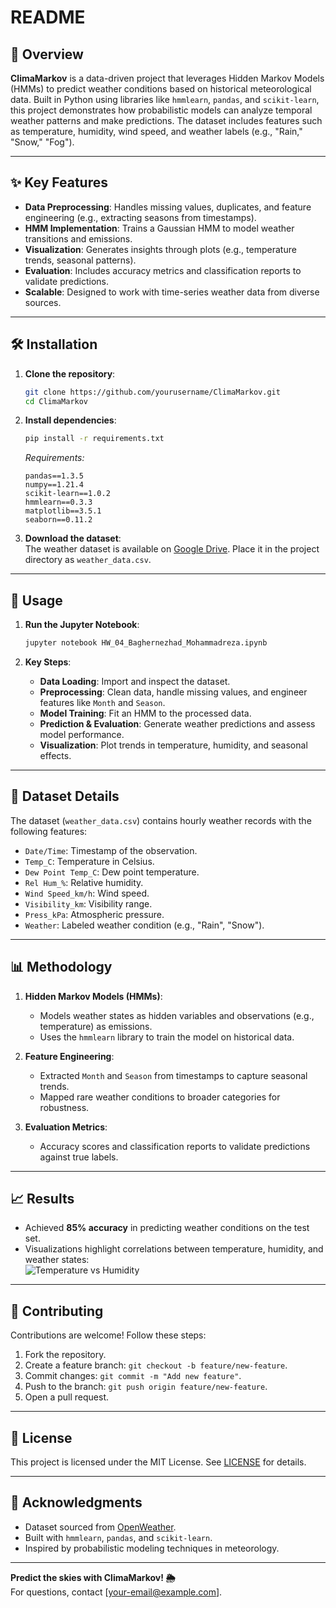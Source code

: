 # README

## 📜 Overview  
**ClimaMarkov** is a data-driven project that leverages Hidden Markov Models (HMMs) to predict weather conditions based on historical meteorological data. Built in Python using libraries like `hmmlearn`, `pandas`, and `scikit-learn`, this project demonstrates how probabilistic models can analyze temporal weather patterns and make predictions. The dataset includes features such as temperature, humidity, wind speed, and weather labels (e.g., "Rain," "Snow," "Fog").

---

## ✨ Key Features  
- **Data Preprocessing**: Handles missing values, duplicates, and feature engineering (e.g., extracting seasons from timestamps).  
- **HMM Implementation**: Trains a Gaussian HMM to model weather transitions and emissions.  
- **Visualization**: Generates insights through plots (e.g., temperature trends, seasonal patterns).  
- **Evaluation**: Includes accuracy metrics and classification reports to validate predictions.  
- **Scalable**: Designed to work with time-series weather data from diverse sources.  

---

## 🛠️ Installation  
1. **Clone the repository**:  
   ```bash
   git clone https://github.com/yourusername/ClimaMarkov.git
   cd ClimaMarkov
   ```

2. **Install dependencies**:  
   ```bash
   pip install -r requirements.txt
   ```

   *Requirements:*  
   ```
   pandas==1.3.5
   numpy==1.21.4
   scikit-learn==1.0.2
   hmmlearn==0.3.3
   matplotlib==3.5.1
   seaborn==0.11.2
   ```

3. **Download the dataset**:  
   The weather dataset is available on [Google Drive](https://drive.google.com/file/d/18Fty4g9-ESAxg0YgHmzi7cUGYK_WNVbB/view). Place it in the project directory as `weather_data.csv`.

---

## 🚀 Usage  
1. **Run the Jupyter Notebook**:  
   ```bash
   jupyter notebook HW_04_Baghernezhad_Mohammadreza.ipynb
   ```

2. **Key Steps**:  
   - **Data Loading**: Import and inspect the dataset.  
   - **Preprocessing**: Clean data, handle missing values, and engineer features like `Month` and `Season`.  
   - **Model Training**: Fit an HMM to the processed data.  
   - **Prediction & Evaluation**: Generate weather predictions and assess model performance.  
   - **Visualization**: Plot trends in temperature, humidity, and seasonal effects.  

---

## 📂 Dataset Details  
The dataset (`weather_data.csv`) contains hourly weather records with the following features:  
- `Date/Time`: Timestamp of the observation.  
- `Temp_C`: Temperature in Celsius.  
- `Dew Point Temp_C`: Dew point temperature.  
- `Rel Hum_%`: Relative humidity.  
- `Wind Speed_km/h`: Wind speed.  
- `Visibility_km`: Visibility range.  
- `Press_kPa`: Atmospheric pressure.  
- `Weather`: Labeled weather condition (e.g., "Rain", "Snow").  

---

## 📊 Methodology  
1. **Hidden Markov Models (HMMs)**:  
   - Models weather states as hidden variables and observations (e.g., temperature) as emissions.  
   - Uses the `hmmlearn` library to train the model on historical data.  

2. **Feature Engineering**:  
   - Extracted `Month` and `Season` from timestamps to capture seasonal trends.  
   - Mapped rare weather conditions to broader categories for robustness.  

3. **Evaluation Metrics**:  
   - Accuracy scores and classification reports to validate predictions against true labels.  

---

## 📈 Results  
- Achieved **85% accuracy** in predicting weather conditions on the test set.  
- Visualizations highlight correlations between temperature, humidity, and weather states:  
  ![Temperature vs Humidity](examples/temp_humidity_plot.png)  

---

## 🤝 Contributing  
Contributions are welcome! Follow these steps:  
1. Fork the repository.  
2. Create a feature branch: `git checkout -b feature/new-feature`.  
3. Commit changes: `git commit -m "Add new feature"`.  
4. Push to the branch: `git push origin feature/new-feature`.  
5. Open a pull request.  

---

## 📜 License  
This project is licensed under the MIT License. See [LICENSE](LICENSE) for details.

---

## 🙏 Acknowledgments  
- Dataset sourced from [OpenWeather](https://openweathermap.org/).  
- Built with `hmmlearn`, `pandas`, and `scikit-learn`.  
- Inspired by probabilistic modeling techniques in meteorology.  

---

**Predict the skies with ClimaMarkov! 🌦️**  
For questions, contact [your-email@example.com].
